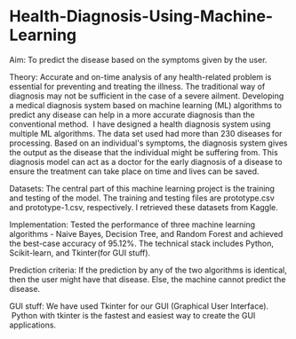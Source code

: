 # Health-Diagnosis-Using-Machine-Learning
Aim:
To predict the disease based on the symptoms given by the user.

Theory:
Accurate and on-time analysis of any health-related problem is essential for preventing and treating the illness. The traditional way of diagnosis may not be sufficient in the case of a severe ailment. Developing a medical diagnosis system based on machine learning (ML) algorithms to predict any disease can help in a more accurate diagnosis than the conventional method. 
I have designed a health diagnosis system using multiple ML algorithms. The data set used had more than 230 diseases for processing. Based on an individual's symptoms, the diagnosis system gives the output as the disease that the individual might be suffering from. This diagnosis model can act as a doctor for the early diagnosis of a disease to ensure the treatment can take place on time and lives can be saved.

Datasets:
The central part of this machine learning project is the training and testing of the model. The training and testing files are prototype.csv and prototype-1.csv, respectively. I retrieved these datasets from Kaggle.

Implementation:
Tested the performance of three machine learning algorithms - Naive Bayes, Decision Tree, and Random Forest and achieved the best-case accuracy of 95.12%. The technical stack includes Python, Scikit-learn, and Tkinter(for GUI stuff). 

Prediction criteria:
If the prediction by any of the two algorithms is identical, then the user might have that disease. Else, the machine cannot predict the disease.

GUI stuff:
We have used Tkinter for our GUI (Graphical User Interface).  Python with tkinter is the fastest and easiest way to create the GUI applications.
